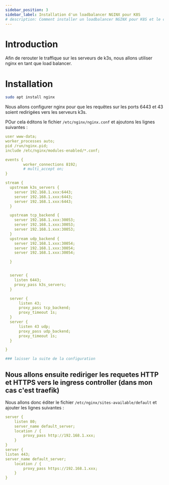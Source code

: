 ```yaml
---
sidebar_position: 3
sidebar_label: Installation d'un loadbalancer NGINX pour K8S
# description: Comment installer un loadbalancer NGINX pour K8S et le configurer pour que les requêtes soient redirigées vers les serveurs k3s.
---
```


# Introduction

Afin de rerouter le traffique sur les serveurs de k3s, nous allons utiliser nginx en tant que load balancer.

# Installation

```bash
sudo apt install nginx
```

Nous allons configurer nginx pour que les requêtes sur les ports 6443 et 43 soient redirigées vers les serveurs k3s.

POur cela éditons le fichier `/etc/nginx/nginx.conf` et ajoutons les lignes suivantes :

```yaml
user www-data;
worker_processes auto;
pid /run/nginx.pid;
include /etc/nginx/modules-enabled/*.conf;

events {
        worker_connections 8192;
        # multi_accept on;
}

stream {
  upstream k3s_servers {
    server 192.168.1.xxx:6443;
    server 192.168.1.xxx:6443;
    server 192.168.1.xxx:6443;
  }

  upstream tcp_backend {
    server 192.168.1.xxx:30053;
    server 192.168.1.xxx:30053;
    server 192.168.1.xxx:30053;
  }
  upstream udp_backend {
    server 192.168.1.xxx:30054;
    server 192.168.1.xxx:30054;
    server 192.168.1.xxx:30054;

  }


  server {
    listen 6443;
    proxy_pass k3s_servers;
  }

  server {
      listen 43;
      proxy_pass tcp_backend;
      proxy_timeout 1s;
  }
  server {
      listen 43 udp;
      proxy_pass udp_backend;
      proxy_timeout 1s;
  }

}

### laisser la suite de la configuration

```

## Nous allons ensuite rediriger les requetes HTTP et HTTPS vers le ingress controller (dans mon cas c'est traefik)

Nous allons donc éditer le fichier `/etc/nginx/sites-available/default` et ajouter les lignes suivantes :

```yaml	
server {
    listen 80;
    server_name default_server;
    location / {
        proxy_pass http://192.168.1.xxx;
    }
}
server {
listen 443;
server_name default_server;
    location / {
        proxy_pass https://192.168.1.xxx;
    }
}
```